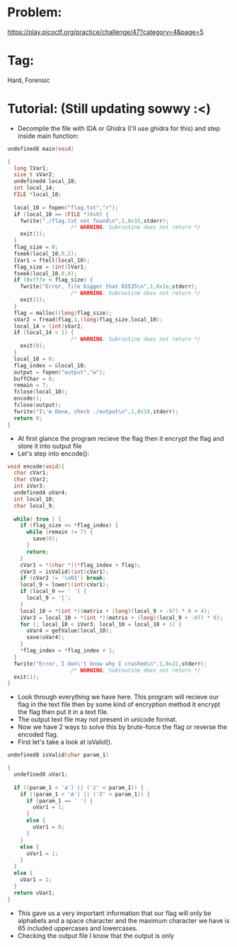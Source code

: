 # Problem:
https://play.picoctf.org/practice/challenge/47?category=4&page=5

# Tag: 
Hard, Forensic

# Tutorial: (Still updating sowwy :<)
  - Decompile the file with IDA or Ghidra (I'll use ghidra for this) and step inside main function:
```C
undefined8 main(void)

{
  long lVar1;
  size_t sVar2;
  undefined4 local_18;
  int local_14;
  FILE *local_10;
  
  local_10 = fopen("flag.txt","r");
  if (local_10 == (FILE *)0x0) {
    fwrite("./flag.txt not found\n",1,0x15,stderr);
                    /* WARNING: Subroutine does not return */
    exit(1);
  }
  flag_size = 0;
  fseek(local_10,0,2);
  lVar1 = ftell(local_10);
  flag_size = (int)lVar1;
  fseek(local_10,0,0);
  if (0xfffe < flag_size) {
    fwrite("Error, file bigger that 65535\n",1,0x1e,stderr);
                    /* WARNING: Subroutine does not return */
    exit(1);
  }
  flag = malloc((long)flag_size);
  sVar2 = fread(flag,1,(long)flag_size,local_10);
  local_14 = (int)sVar2;
  if (local_14 < 1) {
                    /* WARNING: Subroutine does not return */
    exit(0);
  }
  local_18 = 0;
  flag_index = &local_18;
  output = fopen("output","w");
  buffChar = 0;
  remain = 7;
  fclose(local_10);
  encode();
  fclose(output);
  fwrite("I\'m Done, check ./output\n",1,0x19,stderr);
  return 0;
}
```
  - At first glance the program recieve the flag then it encrypt the flag and store it into output file
  - Let's step into encode():
```C
void encode(void){
  char cVar1;
  char cVar2;
  int iVar3;
  undefined4 uVar4;
  int local_10;
  char local_9;
  
  while( true ) {
    if (flag_size <= *flag_index) {
      while (remain != 7) {
        save(0);
      }
      return;
    }
    cVar1 = *(char *)(*flag_index + flag);
    cVar2 = isValid((int)cVar1);
    if (cVar2 != '\x01') break;
    local_9 = lower((int)cVar1);
    if (local_9 == ' ') {
      local_9 = '{';
    }
    local_10 = *(int *)(matrix + (long)(local_9 + -97) * 8 + 4);
    iVar3 = local_10 + *(int *)(matrix + (long)(local_9 + -97) * 8);
    for (; local_10 < iVar3; local_10 = local_10 + 1) {
      uVar4 = getValue(local_10);
      save(uVar4);
    }
    *flag_index = *flag_index + 1;
  }
  fwrite("Error, I don\'t know why I crashed\n",1,0x22,stderr);
                    /* WARNING: Subroutine does not return */
  exit(1);
}
```
- Look through everything we have here. This program will recieve our flag in the text file then by some kind of encryption method it encrypt the flag then put it in a text file.
- The output text file may not present in unicode format.
- Now we have 2 ways to solve this by brute-force the flag or reverse the encoded flag.
- First let's take a look at isValid().
```C
undefined8 isValid(char param_1)

{
  undefined8 uVar1;
  
  if ((param_1 < 'a') || ('z' < param_1)) {
    if ((param_1 < 'A') || ('Z' < param_1)) {
      if (param_1 == ' ') {
        uVar1 = 1;
      }
      else {
        uVar1 = 0;
      }
    }
    else {
      uVar1 = 1;
    }
  }
  else {
    uVar1 = 1;
  }
  return uVar1;
}
```
  - This gave us a very important information that our flag will only be alphabets and a space character and the maximum character we have is 65 included uppercases and lowercases.
  - Checking the output file I know that the output is only 
